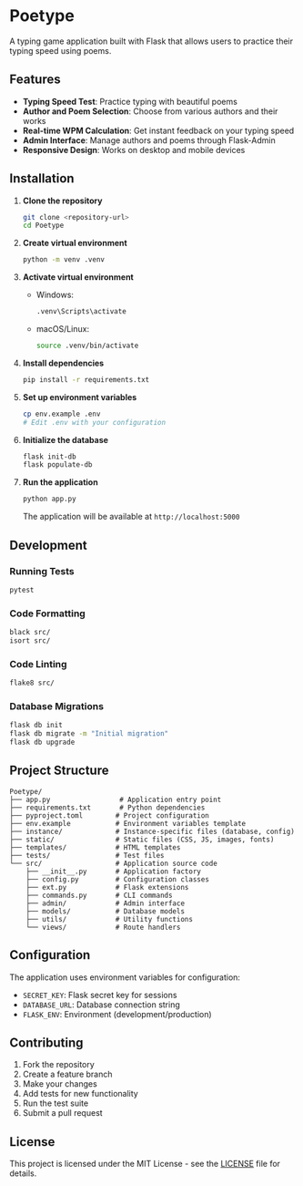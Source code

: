 # Poetype

A typing game application built with Flask that allows users to practice their typing speed using poems.

## Features

- **Typing Speed Test**: Practice typing with beautiful poems
- **Author and Poem Selection**: Choose from various authors and their works
- **Real-time WPM Calculation**: Get instant feedback on your typing speed
- **Admin Interface**: Manage authors and poems through Flask-Admin
- **Responsive Design**: Works on desktop and mobile devices

## Installation

1. **Clone the repository**
   ```bash
   git clone <repository-url>
   cd Poetype
   ```

2. **Create virtual environment**
   ```bash
   python -m venv .venv
   ```

3. **Activate virtual environment**
   - Windows:
     ```bash
     .venv\Scripts\activate
     ```
   - macOS/Linux:
     ```bash
     source .venv/bin/activate
     ```

4. **Install dependencies**
   ```bash
   pip install -r requirements.txt
   ```

5. **Set up environment variables**
   ```bash
   cp env.example .env
   # Edit .env with your configuration
   ```

6. **Initialize the database**
   ```bash
   flask init-db
   flask populate-db
   ```

7. **Run the application**
   ```bash
   python app.py
   ```

   The application will be available at `http://localhost:5000`

## Development

### Running Tests
```bash
pytest
```

### Code Formatting
```bash
black src/
isort src/
```

### Code Linting
```bash
flake8 src/
```

### Database Migrations
```bash
flask db init
flask db migrate -m "Initial migration"
flask db upgrade
```

## Project Structure

```
Poetype/
├── app.py                 # Application entry point
├── requirements.txt       # Python dependencies
├── pyproject.toml        # Project configuration
├── env.example           # Environment variables template
├── instance/             # Instance-specific files (database, config)
├── static/               # Static files (CSS, JS, images, fonts)
├── templates/            # HTML templates
├── tests/                # Test files
└── src/                  # Application source code
    ├── __init__.py       # Application factory
    ├── config.py         # Configuration classes
    ├── ext.py            # Flask extensions
    ├── commands.py       # CLI commands
    ├── admin/            # Admin interface
    ├── models/           # Database models
    ├── utils/            # Utility functions
    └── views/            # Route handlers
```

## Configuration

The application uses environment variables for configuration:

- `SECRET_KEY`: Flask secret key for sessions
- `DATABASE_URL`: Database connection string
- `FLASK_ENV`: Environment (development/production)

## Contributing

1. Fork the repository
2. Create a feature branch
3. Make your changes
4. Add tests for new functionality
5. Run the test suite
6. Submit a pull request

## License

This project is licensed under the MIT License - see the [LICENSE](LICENSE) file for details.